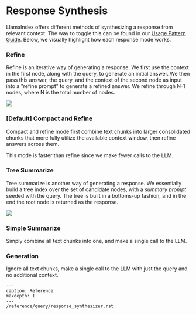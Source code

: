 # Response Synthesis

LlamaIndex offers different methods of synthesizing a response from relevant context. 
The way to toggle this can be found in our [Usage Pattern Guide](setting-response-mode). 
Below, we visually highlight how each response mode works.


### Refine

Refine is an iterative way of generating a response. We first use the context in the first node, along
with the query, to generate an initial answer. We then pass this answer, the query, and the context of the second node
as input into a "refine prompt" to generate a refined answer. We refine through N-1 nodes, where N is the total 
number of nodes.

![](/_static/indices/create_and_refine.png)

### [Default] Compact and Refine
Compact and refine mode first combine text chunks into larger consolidated chunks 
that more fully utilize the available context window, then refine answers across them.

This mode is faster than refine since we make fewer calls to the LLM.


### Tree Summarize

Tree summarize is another way of generating a response. We essentially build a tree index
over the set of candidate nodes, with a *summary prompt* seeded with the query. The tree
is built in a bottoms-up fashion, and in the end the root node is returned as the response.

![](/_static/indices/tree_summarize.png)


### Simple Summarize
Simply combine all text chunks into one, and make a single call to the LLM.

### Generation
Ignore all text chunks, make a single call to the LLM with just the query and no additional context.  



```{toctree}
---
caption: Reference
maxdepth: 1
---
/reference/query/response_synthesizer.rst
```